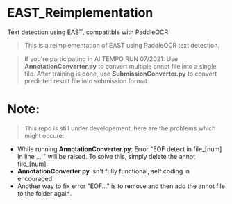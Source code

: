 # EAST_Reimplementation
 Text detection using EAST, compatitble with PaddleOCR

> This is a reimplementation of EAST using PaddleOCR text detection.

> If you're participating in AI TEMPO RUN 07/2021:
> Use **AnnotationConverter.py** to convert multiple annot file into a single file.
> After training is done, use **SubmissionConverter.py** to convert predicted result file into submission format.

# Note:
> This repo is still under developement, here are the problems which might occure:
* While running **AnnotationConverter.py**: Error "EOF detect in file_[num] in line ... " will be raised. To solve this, simply delete the annot file_[num].
* **AnnotationConverter.py** isn't fully functional, self coding in encouraged.
* Another way to fix error "EOF..." is to remove and then add the annot file to the folder again.
